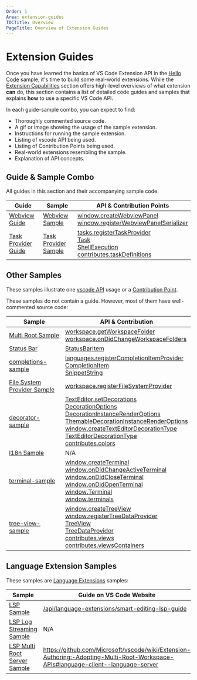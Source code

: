 ```yaml
---
Order: 1
Area: extension-guides
TOCTitle: Overview
PageTitle: Overview of Extension Guides
---
```


# Extension Guides

Once you have learned the basics of VS Code Extension API in the [Hello Code](/api/get-started/hello-code) sample, it's time to build some real-world extensions. While the [Extension Capabilities](/api/extension-capabilities/overview) section offers high-level overviews of what extension **can** do, this section contains a list of detailed code guides and samples that explains **how** to use a specific VS Code API.

In each guide-sample combo, you can expect to find:

- Thoroughly commented source code.
- A gif or image showing the usage of the sample extension.
- Instructions for running the sample extension.
- Listing of vscode API being used.
- Listing of Contribution Points being used.
- Real-world extensions resembling the sample.
- Explanation of API concepts.

## Guide & Sample Combo

All guides in this section and their accompanying sample code.

| Guide | Sample | API & Contribution Points |
| ------ | ----- | --- |
| [Webview Guide](https://vscode-ext-docs.azurewebsites.net/api/extension-guides/webview) | [Webview Sample](https://github.com/Microsoft/vscode-extension-samples/tree/master/webview-sample) | [window.createWebviewPanel](https://vscode-ext-docs.azurewebsites.net/api/references/vscode-api#window.createWebviewPanel)<br>[window.registerWebviewPanelSerializer](https://vscode-ext-docs.azurewebsites.net/api/references/vscode-api#window.registerWebviewPanelSerializer) |
| [Task Provider Guide](https://vscode-ext-docs.azurewebsites.net/api/extension-guides/task-provider) | [Task Provider Sample](https://github.com/Microsoft/vscode-extension-samples/tree/master/task-provider-sample) | [tasks.registerTaskProvider](https://vscode-ext-docs.azurewebsites.net/api/references/vscode-api#tasks.registerTaskProvider)<br>[Task](https://vscode-ext-docs.azurewebsites.net/api/references/vscode-api#Task)<br>[ShellExecution](https://vscode-ext-docs.azurewebsites.net/api/references/vscode-api#ShellExecution)<br>[contributes.taskDefinitions](https://vscode-ext-docs.azurewebsites.net/api/references/contribution-points#contributes.taskDefinitions) |

## Other Samples

These samples illustrate one [vscode API](/api/references/vscode-api) usage or a [Contribution Point](/api/references/contribution-points).

These samples do not contain a guide. However, most of them have well-commented source code:

| Sample | API & Contribution |
| ------ | --- |
| [Multi Root Sample](https://github.com/Microsoft/vscode-extension-samples/tree/master/basic-multi-root-sample) | [workspace.getWorkspaceFolder](https://vscode-ext-docs.azurewebsites.net/api/references/vscode-api#workspace.getWorkspaceFolder)<br>[workspace.onDidChangeWorkspaceFolders](https://vscode-ext-docs.azurewebsites.net/api/references/vscode-api#workspace.onDidChangeWorkspaceFolders) |
| [Status Bar](https://github.com/Microsoft/vscode-extension-samples/tree/master/statusbar-sample) | [StatusBarItem](https://vscode-ext-docs.azurewebsites.net/api/references/vscode-api#StatusBarItem) |
| [completions-sample](https://github.com/Microsoft/vscode-extension-samples/tree/master/completions-sample) | [languages.registerCompletionItemProvider](https://vscode-ext-docs.azurewebsites.net/api/references/vscode-api#languages.registerCompletionItemProvider)<br>[CompletionItem](https://vscode-ext-docs.azurewebsites.net/api/references/vscode-api#CompletionItem)<br>[SnippetString](https://vscode-ext-docs.azurewebsites.net/api/references/vscode-api#SnippetString) |
| [File System Provider Sample](https://github.com/Microsoft/vscode-extension-samples/tree/master/fsprovider-sample) | [workspace.registerFileSystemProvider](https://vscode-ext-docs.azurewebsites.net/api/references/vscode-api#workspace.registerFileSystemProvider) |
| [decorator-sample](https://github.com/Microsoft/vscode-extension-samples/tree/master/decorator-sample) | [TextEditor.setDecorations](https://vscode-ext-docs.azurewebsites.net/api/references/vscode-api#TextEditor.setDecorations)<br>[DecorationOptions](https://vscode-ext-docs.azurewebsites.net/api/references/vscode-api#DecorationOptions)<br>[DecorationInstanceRenderOptions](https://vscode-ext-docs.azurewebsites.net/api/references/vscode-api#DecorationInstanceRenderOptions)<br>[ThemableDecorationInstanceRenderOptions](https://vscode-ext-docs.azurewebsites.net/api/references/vscode-api#ThemableDecorationInstanceRenderOptions)<br>[window.createTextEditorDecorationType](https://vscode-ext-docs.azurewebsites.net/api/references/vscode-api#window.createTextEditorDecorationType)<br>[TextEditorDecorationType](https://vscode-ext-docs.azurewebsites.net/api/references/vscode-api#TextEditorDecorationType)<br>[contributes.colors](https://vscode-ext-docs.azurewebsites.net/api/references/contribution-points#contributes.colors) |
| [I18n Sample](https://github.com/Microsoft/vscode-extension-samples/tree/master/i18n-sample) | N/A |
| [terminal-sample](https://github.com/Microsoft/vscode-extension-samples/tree/master/terminal-sample) | [window.createTerminal](https://vscode-ext-docs.azurewebsites.net/api/references/vscode-api#window.createTerminal)<br>[window.onDidChangeActiveTerminal](https://vscode-ext-docs.azurewebsites.net/api/references/vscode-api#window.onDidChangeActiveTerminal)<br>[window.onDidCloseTerminal](https://vscode-ext-docs.azurewebsites.net/api/references/vscode-api#window.onDidCloseTerminal)<br>[window.onDidOpenTerminal](https://vscode-ext-docs.azurewebsites.net/api/references/vscode-api#window.onDidOpenTerminal)<br>[window.Terminal](https://vscode-ext-docs.azurewebsites.net/api/references/vscode-api#window.Terminal)<br>[window.terminals](https://vscode-ext-docs.azurewebsites.net/api/references/vscode-api#window.terminals) |
| [tree-view-sample](https://github.com/Microsoft/vscode-extension-samples/tree/master/tree-view-sample) | [window.createTreeView](https://vscode-ext-docs.azurewebsites.net/api/references/vscode-api#window.createTreeView)<br>[window.registerTreeDataProvider](https://vscode-ext-docs.azurewebsites.net/api/references/vscode-api#window.registerTreeDataProvider)<br>[TreeView](https://vscode-ext-docs.azurewebsites.net/api/references/vscode-api#TreeView)<br>[TreeDataProvider](https://vscode-ext-docs.azurewebsites.net/api/references/vscode-api#TreeDataProvider)<br>[contributes.views](https://vscode-ext-docs.azurewebsites.net/api/references/contribution-points#contributes.views)<br>[contributes.viewsContainers](https://vscode-ext-docs.azurewebsites.net/api/references/contribution-points#contributes.viewsContainers) |

## Language Extension Samples

These samples are [Language Extensions](/api/language-extensions/overview) samples:

| Sample | Guide on VS Code Website |
| ------ | ----- |
| [LSP Sample](https://github.com/Microsoft/vscode-extension-samples/tree/master/lsp-sample) | [/api/language-extensions/smart-editing-lsp-guide](https://vscode-ext-docs.azurewebsites.net/api/language-extensions/smart-editing-lsp-guide) |
| [LSP Log Streaming Sample](https://github.com/Microsoft/vscode-extension-samples/tree/master/lsp-log-streaming-sample) | N/A |
| [LSP Multi Root Server Sample](https://github.com/Microsoft/vscode-extension-samples/tree/master/lsp-multi-server-sample) | https://github.com/Microsoft/vscode/wiki/Extension-Authoring:-Adopting-Multi-Root-Workspace-APIs#language-client--language-server |